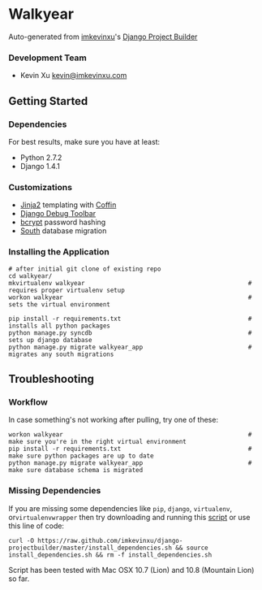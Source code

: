 Walkyear
================

Auto-generated from [imkevinxu](https://github.com/imkevinxu)'s [Django Project Builder](https://github.com/imkevinxu/django-projectbuilder)

### Development Team

* Kevin Xu <kevin@imkevinxu.com>

## Getting Started

### Dependencies

For best results, make sure you have at least:

* Python 2.7.2
* Django 1.4.1

### Customizations

* [Jinja2](http://jinja.pocoo.org/docs/) templating with [Coffin](https://github.com/coffin/coffin)
* [Django Debug Toolbar](https://github.com/django-debug-toolbar/django-debug-toolbar)
* [bcrypt](https://docs.djangoproject.com/en/dev/topics/auth/#using-bcrypt-with-django) password hashing
* [South](http://south.readthedocs.org/en/0.7.6/index.html) database migration

### Installing the Application

    # after initial git clone of existing repo
    cd walkyear/
    mkvirtualenv walkyear                                             # requires proper virtualenv setup
    workon walkyear                                                   # sets the virtual environment

    pip install -r requirements.txt                                   # installs all python packages
    python manage.py syncdb                                           # sets up django database
    python manage.py migrate walkyear_app                             # migrates any south migrations

## Troubleshooting

### Workflow

In case something's not working after pulling, try one of these:

    workon walkyear                                                   # make sure you're in the right virtual environment
    pip install -r requirements.txt                                   # make sure python packages are up to date
    python manage.py migrate walkyear_app                             # make sure database schema is migrated

### Missing Dependencies

If you are missing some dependencies like `pip`, `django`, `virtualenv`, or`virtualenvwrapper`
then try downloading and running this [script](https://github.com/imkevinxu/django-projectbuilder/blob/master/install_dependencies.sh) or use this line of code:

    curl -O https://raw.github.com/imkevinxu/django-projectbuilder/master/install_dependencies.sh && source install_dependencies.sh && rm -f install_dependencies.sh

Script has been tested with Mac OSX 10.7 (Lion) and 10.8 (Mountain Lion) so far.
